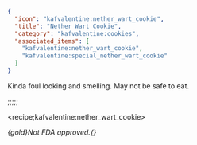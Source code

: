 ```json
{
  "icon": "kafvalentine:nether_wart_cookie",
  "title": "Nether Wart Cookie",
  "category": "kafvalentine:cookies",
  "associated_items": [
    "kafvalentine:nether_wart_cookie",
    "kafvalentine:special_nether_wart_cookie"
  ]
}
```

Kinda foul looking and smelling. May not be safe to eat.

;;;;;

<recipe;kafvalentine:nether_wart_cookie>

*{gold}Not FDA approved.{}*